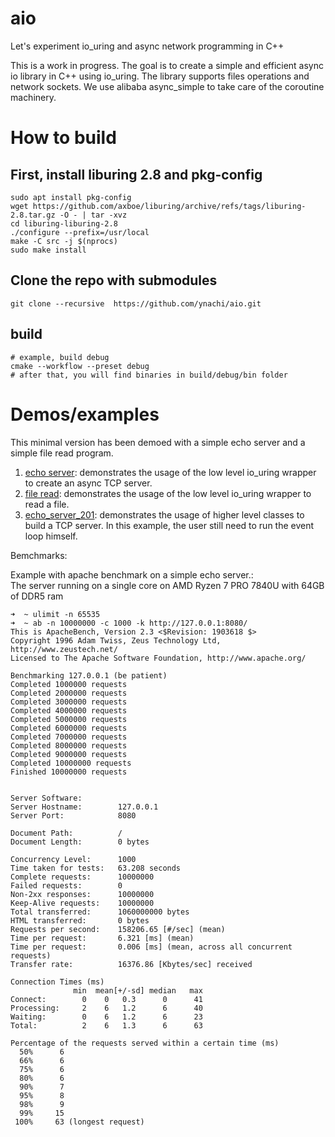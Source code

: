 # aio
Let's experiment io_uring and async network programming in C++

This is a work in progress. The goal is to create a simple and efficient async io library in C++ using io_uring.
The library supports files operations and network sockets. We use alibaba async_simple to take care of the coroutine
machinery.

# How to build

## First, install liburing 2.8 and pkg-config
```shell
sudo apt install pkg-config
wget https://github.com/axboe/liburing/archive/refs/tags/liburing-2.8.tar.gz -O - | tar -xvz
cd liburing-liburing-2.8
./configure --prefix=/usr/local
make -C src -j $(nprocs)
sudo make install
```

## Clone the repo with submodules
```shell
git clone --recursive  https://github.com/ynachi/aio.git
```

## build
```shell
# example, build debug
cmake --workflow --preset debug
# after that, you will find binaries in build/debug/bin folder
```

# Demos/examples

This minimal version has been demoed with a simple echo server and a simple file read program.
1. [echo server](./demos/low_level_tcp_server): demonstrates the usage of the low level io_uring wrapper to create an async TCP server.
2. [file read](./demos/char_count_low.cpp): demonstrates the usage of the low level io_uring wrapper to read a file.
3. [echo_server_201](./demos/tcp_server_201.cpp): demonstrates the usage of higher level classes to build a TCP server. In this example, the user still need to run the event loop himself.



Bemchmarks:  

Example with apache benchmark on a simple echo server.:  
The server running on a single core on AMD Ryzen 7 PRO 7840U with 64GB of DDR5 ram
```shell
➜  ~ ulimit -n 65535
➜  ~ ab -n 10000000 -c 1000 -k http://127.0.0.1:8080/
This is ApacheBench, Version 2.3 <$Revision: 1903618 $>
Copyright 1996 Adam Twiss, Zeus Technology Ltd, http://www.zeustech.net/
Licensed to The Apache Software Foundation, http://www.apache.org/

Benchmarking 127.0.0.1 (be patient)
Completed 1000000 requests
Completed 2000000 requests
Completed 3000000 requests
Completed 4000000 requests
Completed 5000000 requests
Completed 6000000 requests
Completed 7000000 requests
Completed 8000000 requests
Completed 9000000 requests
Completed 10000000 requests
Finished 10000000 requests


Server Software:        
Server Hostname:        127.0.0.1
Server Port:            8080

Document Path:          /
Document Length:        0 bytes

Concurrency Level:      1000
Time taken for tests:   63.208 seconds
Complete requests:      10000000
Failed requests:        0
Non-2xx responses:      10000000
Keep-Alive requests:    10000000
Total transferred:      1060000000 bytes
HTML transferred:       0 bytes
Requests per second:    158206.65 [#/sec] (mean)
Time per request:       6.321 [ms] (mean)
Time per request:       0.006 [ms] (mean, across all concurrent requests)
Transfer rate:          16376.86 [Kbytes/sec] received

Connection Times (ms)
              min  mean[+/-sd] median   max
Connect:        0    0   0.3      0      41
Processing:     2    6   1.2      6      40
Waiting:        0    6   1.2      6      23
Total:          2    6   1.3      6      63

Percentage of the requests served within a certain time (ms)
  50%      6
  66%      6
  75%      6
  80%      6
  90%      7
  95%      8
  98%      9
  99%     15
 100%     63 (longest request)
```
